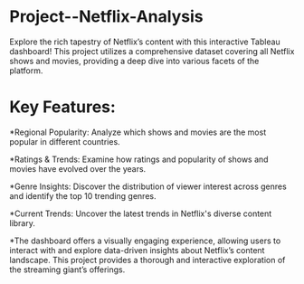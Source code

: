 # Project--Netflix-Analysis

Explore the rich tapestry of Netflix’s content with this interactive Tableau dashboard! This project utilizes a comprehensive dataset covering all Netflix shows and movies, providing a deep dive into various facets of the platform.

# Key Features:

*Regional Popularity: Analyze which shows and movies are the most popular in different countries.

*Ratings & Trends: Examine how ratings and popularity of shows and movies have evolved over the years.

*Genre Insights: Discover the distribution of viewer interest across genres and identify the top 10 trending genres.

*Current Trends: Uncover the latest trends in Netflix's diverse content library.

*The dashboard offers a visually engaging experience, allowing users to interact with and explore data-driven insights about Netflix’s content landscape. This project provides a thorough and interactive exploration of the streaming giant’s offerings.
